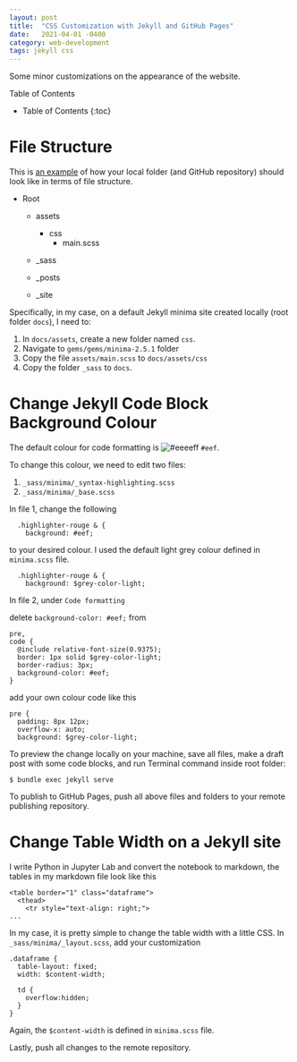 ```yaml
---
layout: post
title:  "CSS Customization with Jekyll and GitHub Pages"
date:   2021-04-01 -0400
category: web-development
tags: jekyll css
---
```


Some minor customizations on the appearance of the website.

Table of Contents

* Table of Contents
{:toc}

# File Structure

This is [an example](https://github.com/jekyll/jekyll-sass-converter/tree/master/docs) of how your local folder (and GitHub repository) should look like in terms of file structure.

- Root
   - assets
      - css
        - main.scss
   - _sass
    
   - _posts
   - _site

Specifically, in my case, on a default Jekyll minima site created locally (root folder `docs`), I need to:

1. In `docs/assets`, create a new folder named `css`.
2. Navigate to `gems/gems/minima-2.5.1` folder
3. Copy the file `assets/main.scss` to `docs/assets/css` 
3. Copy the folder `_sass` to `docs`.

# Change Jekyll Code Block Background Colour

The default colour for code formatting is ![#eeeeff](https://via.placeholder.com/15/eeeeff/00000?text=+) `#eef`. 

To change this colour, we need to edit two files:

1. `_sass/minima/_syntax-highlighting.scss`
2. `_sass/minima/_base.scss`

In file 1, change the following 

```
  .highlighter-rouge & {
    background: #eef;
```

to your desired colour. I used the default light grey colour defined in `minima.scss` file.

```
  .highlighter-rouge & {
    background: $grey-color-light;
```

In file 2, under `Code formatting`

delete `background-color: #eef;` from

```
pre,
code {
  @include relative-font-size(0.9375);
  border: 1px solid $grey-color-light;
  border-radius: 3px;
  background-color: #eef;
}

```

add your own colour code like this

```
pre {
  padding: 8px 12px;
  overflow-x: auto;
  background: $grey-color-light;
```

To preview the change locally on your machine, save all files, make a draft post with some code blocks, and run Terminal command inside root folder:

```
$ bundle exec jekyll serve
```

To publish to GitHub Pages, push all above files and folders to your remote publishing repository.

# Change Table Width on a Jekyll site

I write Python in Jupyter Lab and convert the notebook to markdown, the tables in my markdown file look like this

```
<table border="1" class="dataframe">
  <thead>
    <tr style="text-align: right;">
...
```

In my case, it is pretty simple to change the table width with a little CSS. 
In `_sass/minima/_layout.scss`, add your customization

```
.dataframe { 
  table-layout: fixed;
  width: $content-width;
  
  td {
    overflow:hidden;
  }
}
```

Again, the `$content-width` is defined in `minima.scss` file.

Lastly, push all changes to the remote repository.